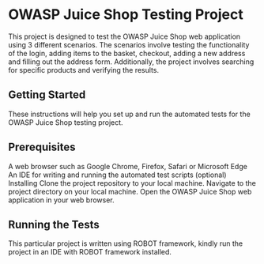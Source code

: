 # OWASP Juice Shop Testing Project

This project is designed to test the OWASP Juice Shop web application using 3 different scenarios. The scenarios involve testing the functionality of the login, adding items to the basket, checkout, adding a new address and filling out the address form. Additionally, the project involves searching for specific products and verifying the results.

## Getting Started
These instructions will help you set up and run the automated tests for the OWASP Juice Shop testing project.

## Prerequisites
A web browser such as Google Chrome, Firefox, Safari or Microsoft Edge
An IDE for writing and running the automated test scripts (optional)
Installing
Clone the project repository to your local machine.
Navigate to the project directory on your local machine.
Open the OWASP Juice Shop web application in your web browser.

## Running the Tests
This particular project is written using ROBOT framework, kindly run the project in an IDE with ROBOT framework installed.